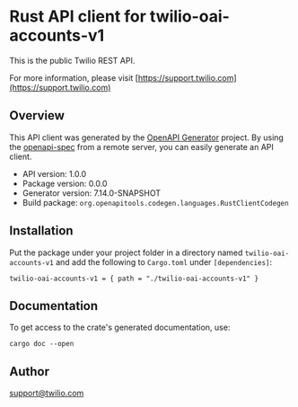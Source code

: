 # Rust API client for twilio-oai-accounts-v1

This is the public Twilio REST API.

For more information, please visit [https://support.twilio.com](https://support.twilio.com)

## Overview

This API client was generated by the [OpenAPI Generator](https://openapi-generator.tech) project.  By using the [openapi-spec](https://openapis.org) from a remote server, you can easily generate an API client.

- API version: 1.0.0
- Package version: 0.0.0
- Generator version: 7.14.0-SNAPSHOT
- Build package: `org.openapitools.codegen.languages.RustClientCodegen`

## Installation

Put the package under your project folder in a directory named `twilio-oai-accounts-v1` and add the following to `Cargo.toml` under `[dependencies]`:

```
twilio-oai-accounts-v1 = { path = "./twilio-oai-accounts-v1" }
```

## Documentation

To get access to the crate's generated documentation, use:

```
cargo doc --open
```

## Author

support@twilio.com

